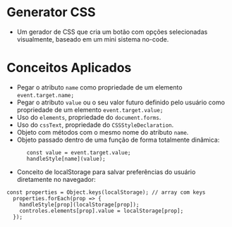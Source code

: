 # Generator CSS
- Um gerador de CSS que cria um botão com opções selecionadas visualmente, baseado em um mini sistema no-code.

# Conceitos Aplicados
- Pegar o atributo `name` como propriedade de um elemento `event.target.name;`
- Pegar o atributo `value` ou o seu valor futuro definido pelo usuário como propriedade de um elemento `event.target.value;`
- Uso do `elements`, propriedade do `document.forms`.
- Uso do `cssText`, propriedade do `CSSStyleDeclaration`.
- Objeto com métodos com o mesmo nome do atributo `name`.
- Objeto passado dentro de uma função de forma totalmente dinâmica: 
  ```const name = event.target.name;
     const value = event.target.value;
     handleStyle[name](value);
     ```
- Conceito de localStorage para salvar preferências do usuário diretamente no navegador:
```
const properties = Object.keys(localStorage); // array com keys
  properties.forEach(prop => {
    handleStyle[prop](localStorage[prop]);
    controles.elements[prop].value = localStorage[prop];
  });
  ```